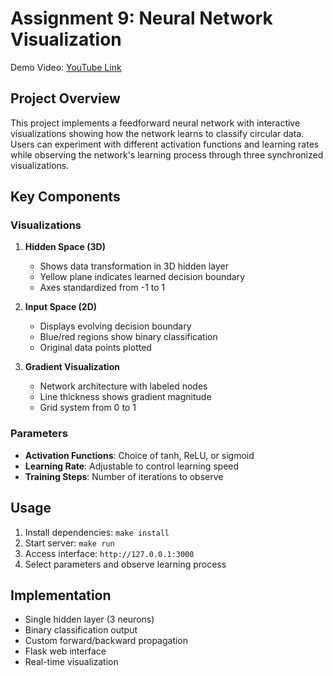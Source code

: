 # Assignment 9: Neural Network Visualization

Demo Video: [YouTube Link](https://youtu.be/Ar8adHvQHNw)

## Project Overview
This project implements a feedforward neural network with interactive visualizations showing how the network learns to classify circular data. Users can experiment with different activation functions and learning rates while observing the network's learning process through three synchronized visualizations.

## Key Components

### Visualizations
1. **Hidden Space (3D)**
   - Shows data transformation in 3D hidden layer
   - Yellow plane indicates learned decision boundary
   - Axes standardized from -1 to 1

2. **Input Space (2D)**
   - Displays evolving decision boundary
   - Blue/red regions show binary classification
   - Original data points plotted

3. **Gradient Visualization**
   - Network architecture with labeled nodes
   - Line thickness shows gradient magnitude
   - Grid system from 0 to 1

### Parameters
- **Activation Functions**: Choice of tanh, ReLU, or sigmoid
- **Learning Rate**: Adjustable to control learning speed
- **Training Steps**: Number of iterations to observe

## Usage
1. Install dependencies: `make install`
2. Start server: `make run`
3. Access interface: `http://127.0.0.1:3000`
4. Select parameters and observe learning process

## Implementation
- Single hidden layer (3 neurons)
- Binary classification output
- Custom forward/backward propagation
- Flask web interface
- Real-time visualization